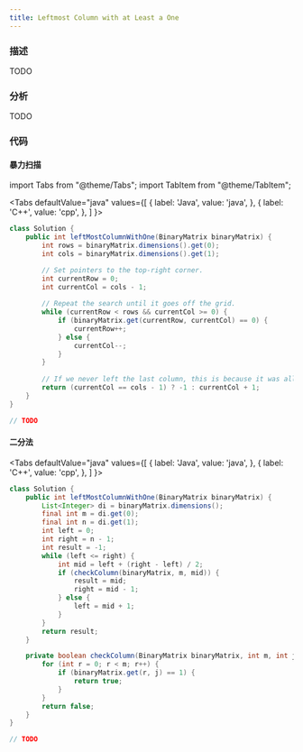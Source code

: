 ```yaml
---
title: Leftmost Column with at Least a One
---
```


### 描述

TODO

### 分析

TODO

### 代码

#### 暴力扫描

import Tabs from "@theme/Tabs";
import TabItem from "@theme/TabItem";

<Tabs
defaultValue="java"
values={[
{ label: 'Java', value: 'java', },
{ label: 'C++', value: 'cpp', },
]
}>
<TabItem value="java">

```java
class Solution {
    public int leftMostColumnWithOne(BinaryMatrix binaryMatrix) {
        int rows = binaryMatrix.dimensions().get(0);
        int cols = binaryMatrix.dimensions().get(1);

        // Set pointers to the top-right corner.
        int currentRow = 0;
        int currentCol = cols - 1;
    
        // Repeat the search until it goes off the grid.
        while (currentRow < rows && currentCol >= 0) {
            if (binaryMatrix.get(currentRow, currentCol) == 0) {
                currentRow++;
            } else {
                currentCol--; 
            }
        }
    
        // If we never left the last column, this is because it was all 0's.
        return (currentCol == cols - 1) ? -1 : currentCol + 1;
    }
}
```

</TabItem>
<TabItem value="cpp">

```cpp
// TODO
```

</TabItem>
</Tabs>

#### 二分法

<Tabs
defaultValue="java"
values={[
{ label: 'Java', value: 'java', },
{ label: 'C++', value: 'cpp', },
]
}>
<TabItem value="java">

```java
class Solution {
    public int leftMostColumnWithOne(BinaryMatrix binaryMatrix) {
        List<Integer> di = binaryMatrix.dimensions();
        final int m = di.get(0);
        final int n = di.get(1);
        int left = 0;
        int right = n - 1;
        int result = -1;
        while (left <= right) {
            int mid = left + (right - left) / 2;
            if (checkColumn(binaryMatrix, m, mid)) {
                result = mid;
                right = mid - 1;
            } else {
                left = mid + 1;
            }
        }
        return result;
    }

    private boolean checkColumn(BinaryMatrix binaryMatrix, int m, int j) {
        for (int r = 0; r < m; r++) {
            if (binaryMatrix.get(r, j) == 1) {
                return true;
            }
        }
        return false;
    }
}
```

</TabItem>
<TabItem value="cpp">

```cpp
// TODO
```

</TabItem>
</Tabs>
